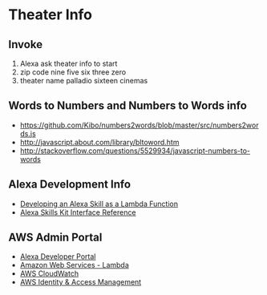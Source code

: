 # Theater Info

## Invoke

1. Alexa ask theater info to start
1. zip code nine five six three zero
1. theater name palladio sixteen cinemas

## Words to Numbers and Numbers to Words info

* https://github.com/Kibo/numbers2words/blob/master/src/numbers2words.js
* http://javascript.about.com/library/bltoword.htm
* http://stackoverflow.com/questions/5529934/javascript-numbers-to-words

## Alexa Development Info

* [Developing an Alexa Skill as a Lambda Function](https://developer.amazon.com/public/solutions/alexa/alexa-skills-kit/docs/developing-an-alexa-skill-as-a-lambda-function)
* [Alexa Skills Kit Interface Reference](https://developer.amazon.com/public/solutions/alexa/alexa-skills-kit/docs/alexa-skills-kit-interface-reference)

## AWS Admin Portal

* [Alexa Developer Portal](https://developer.amazon.com/edw/home.html#/)
* [Amazon Web Services - Lambda](https://console.aws.amazon.com/lambda/home?region=us-east-1#/functions)
* [AWS CloudWatch](https://console.aws.amazon.com/cloudwatch/home?region=us-east-1#logStream:group=%2Faws%2Flambda%2FtestTheaterInfo)
* [AWS Identity & Access Management](https://console.aws.amazon.com/iam/home?region=us-east-1#home)